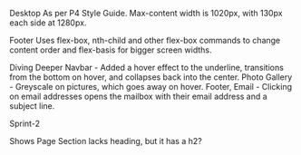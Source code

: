 <!-- @format -->

Desktop
As per P4 Style Guide.
Max-content width is 1020px, with 130px each side at 1280px.

Footer
Uses flex-box, nth-child and other flex-box commands to change content order and flex-basis for bigger screen widths.

Diving Deeper
Navbar - Added a hover effect to the underline, transitions from the bottom on hover, and collapses back into the center.
Photo Gallery - Greyscale on pictures, which goes away on hover.
Footer, Email - Clicking on email addresses opens the mailbox with their email address and a subject line.

Sprint-2

Shows Page
Section lacks heading, but it has a h2?
